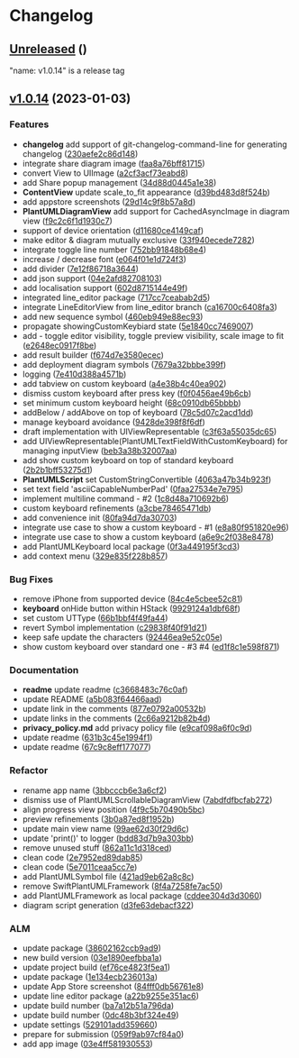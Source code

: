 # Changelog



## [Unreleased](https://gitlab.com/html-validate/html-validate/compare/Unreleased) ()







"name: v1.0.14" is a release tag

## [v1.0.14](https://gitlab.com/html-validate/html-validate/compare/v1.0.14) (2023-01-03)

### Features

 -  **changelog**  add support of git-changelog-command-line for generating changelog ([230aefe2c86d148](https://gitlab.com/html-validate/html-validate/commit/230aefe2c86d148cf7dfa2137f6cf89b1c11a567))
 -  integrate share diagram image ([faa8a76bff81715](https://gitlab.com/html-validate/html-validate/commit/faa8a76bff81715bb2f0a85ec8b8ce75652ea597))
 -  convert View to UIImage ([a2cf3acf73eabd8](https://gitlab.com/html-validate/html-validate/commit/a2cf3acf73eabd87315b7f7497293301a8ae1eb1))
 -  add Share popup management ([34d88d0445a1e38](https://gitlab.com/html-validate/html-validate/commit/34d88d0445a1e38372efc1dafdd9e74d73535c8b))
 -  **ContentView**  update scale_to_fit appearance ([d39bd483d8f524b](https://gitlab.com/html-validate/html-validate/commit/d39bd483d8f524b537fcb3379e31159175210b59))
 -  add appstore screenshots ([29d14c9f8b57a8d](https://gitlab.com/html-validate/html-validate/commit/29d14c9f8b57a8d22750e9b685a817c67490303f))
 -  **PlantUMLDiagramView**  add support for CachedAsyncImage in diagram view ([f9c2c6f1d1930c7](https://gitlab.com/html-validate/html-validate/commit/f9c2c6f1d1930c77c4220ae9ccf5d4dcff4604b0))
 -  support of device orientation ([d11680ce4149caf](https://gitlab.com/html-validate/html-validate/commit/d11680ce4149caf2442d017771477a80d2673815))
 -  make editor & diagram mutually exclusive ([33f940ecede7282](https://gitlab.com/html-validate/html-validate/commit/33f940ecede728294ff872568d6c09397c86431c))
 -  integrate toggle line number ([752bb91848b68e4](https://gitlab.com/html-validate/html-validate/commit/752bb91848b68e4420a9635673a8a1a56059671b))
 -  increase / decrease font ([e064f01e1d724f3](https://gitlab.com/html-validate/html-validate/commit/e064f01e1d724f39531865ff8432b34045ecc4fd))
 -  add divider ([7e12f86718a3644](https://gitlab.com/html-validate/html-validate/commit/7e12f86718a3644ca3b410dcfdefd09373e0cf2f))
 -  add json support ([04e2afd82708103](https://gitlab.com/html-validate/html-validate/commit/04e2afd82708103e5b2e960bdac91b244c16abc9))
 -  add localisation support ([602d8715144e49f](https://gitlab.com/html-validate/html-validate/commit/602d8715144e49fa0494c63fc946bed7612a0a83))
 -  integrated line_editor package ([717cc7ceabab2d5](https://gitlab.com/html-validate/html-validate/commit/717cc7ceabab2d588763827c70930e874f24c4ca))
 -  integrate LineEditorView from line_editor branch ([ca16700c6408fa3](https://gitlab.com/html-validate/html-validate/commit/ca16700c6408fa3d795fe4425b9d83f0fc006e5c))
 -  add new sequence symbol ([460eb949e88ec93](https://gitlab.com/html-validate/html-validate/commit/460eb949e88ec9360929c45272127d3723ea14df))
 -  propagate showingCustomKeybiard state ([5e1840cc7469007](https://gitlab.com/html-validate/html-validate/commit/5e1840cc746900767bd4482c0f69adf837f59f2f))
 -  add - toggle editor visibility, toggle preview visibility, scale image to fit ([e2648ec0917f8be](https://gitlab.com/html-validate/html-validate/commit/e2648ec0917f8bee9157e14d548f957eb50f95d6))
 -  add result builder ([f674d7e3580ecec](https://gitlab.com/html-validate/html-validate/commit/f674d7e3580ecec13173689161c8f99101c83a02))
 -  add deployment diagram symbols ([7679a32bbbe399f](https://gitlab.com/html-validate/html-validate/commit/7679a32bbbe399f6ee42a0a1de26b3711bc37d9f))
 -  logging ([7e410d388a4571b](https://gitlab.com/html-validate/html-validate/commit/7e410d388a4571bcc154df8591c922934b018bbe))
 -  add tabview on custom keyboard ([a4e38b4c40ea902](https://gitlab.com/html-validate/html-validate/commit/a4e38b4c40ea9022ebde62e821ac9f57514ae422))
 -  dismiss custom keyboard after press key ([f0f0456ae49b6cb](https://gitlab.com/html-validate/html-validate/commit/f0f0456ae49b6cbf8b89e97577defeb66fa9d73a))
 -  set minimum custom keyboard height ([68c0910db65bbbb](https://gitlab.com/html-validate/html-validate/commit/68c0910db65bbbb7fd59099e29ea6a5001fbc45b))
 -  addBelow / addAbove on top of keyboard ([78c5d07c2acd1dd](https://gitlab.com/html-validate/html-validate/commit/78c5d07c2acd1dddf11f435dfe56a1a5b376902d))
 -  manage keyboard avoidance ([9428de398f8f6df](https://gitlab.com/html-validate/html-validate/commit/9428de398f8f6dfe880e14113bbadb3782b902ac))
 -  draft implementation with UIViewRepresentable ([c3f63a55035dc65](https://gitlab.com/html-validate/html-validate/commit/c3f63a55035dc6565800214f11303d96b9c35c0a))
 -  add UIViewRepresentable(PlantUMLTextFieldWithCustomKeyboard) for managing inputView ([beb3a38b32007aa](https://gitlab.com/html-validate/html-validate/commit/beb3a38b32007aac3da1a6450988afecfb879afc))
 -  add show custom keyboard on top of standard keyboard ([2b2b1bff53275d1](https://gitlab.com/html-validate/html-validate/commit/2b2b1bff53275d109a65a8fb5faf26ea9963ad9d))
 -  **PlantUMLScript**  set CustomStringConvertible ([4063a47b34b923f](https://gitlab.com/html-validate/html-validate/commit/4063a47b34b923f6116cac4b9612bdd28fb78593))
 -  set text field 'asciiCapableNumberPad' ([0faa27534e7e795](https://gitlab.com/html-validate/html-validate/commit/0faa27534e7e795285848e7d58d1859649878de1))
 -  implement multiline command  - #2 ([1c8d48a710692b6](https://gitlab.com/html-validate/html-validate/commit/1c8d48a710692b6c24cd1a3e52bb5693ea630877))
 -  custom keyboard refinements ([a3cbe78465471db](https://gitlab.com/html-validate/html-validate/commit/a3cbe78465471db4319002dd7679c0b1818ae259))
 -  add convenience init ([80fa94d7da30703](https://gitlab.com/html-validate/html-validate/commit/80fa94d7da307038f22b4b707d9d300a12b6924d))
 -  integrate use case to show a custom keyboard  - #1 ([e8a80f951820e96](https://gitlab.com/html-validate/html-validate/commit/e8a80f951820e96388351dc9493ee75e8cb86e3c))
 -  integrate use case to show a custom keyboard ([a6e9c2f038e8478](https://gitlab.com/html-validate/html-validate/commit/a6e9c2f038e8478891fa4af9d2cbacbbcb3a5899))
 -  add PlantUMLKeyboard local package ([0f3a449195f3cd3](https://gitlab.com/html-validate/html-validate/commit/0f3a449195f3cd345ec8638f8e5ba23e81cc4082))
 -  add context menu ([329e835f228b857](https://gitlab.com/html-validate/html-validate/commit/329e835f228b857a3bdcf38b646e0dc9b08b55d8))

### Bug Fixes

 -  remove iPhone from supported device ([84c4e5cbee52c81](https://gitlab.com/html-validate/html-validate/commit/84c4e5cbee52c812560c62597f0209255838c74d))
 -  **keyboard**  onHide button within HStack ([9929124a1dbf68f](https://gitlab.com/html-validate/html-validate/commit/9929124a1dbf68f33a819f7b8139e822011b5e4e))
 -  set custom UTType ([66b1bbf4f49fa44](https://gitlab.com/html-validate/html-validate/commit/66b1bbf4f49fa445971c2f2592358c1d266db15b))
 -  revert Symbol implementation ([c29838f40f91d21](https://gitlab.com/html-validate/html-validate/commit/c29838f40f91d21aafe0881ed7d7072c25560a65))
 -  keep safe update the characters ([92446ea9e52c05e](https://gitlab.com/html-validate/html-validate/commit/92446ea9e52c05e7b44a8e7f15fe08936ab6187e))
 -  show custom keyboard over standard one - #3 #4 ([ed1f8c1e598f871](https://gitlab.com/html-validate/html-validate/commit/ed1f8c1e598f871ca089100cf94bd9011842d5ce))

### Documentation

 -  **readme**  update readme ([c3668483c76c0af](https://gitlab.com/html-validate/html-validate/commit/c3668483c76c0af7e7350e860f25d7370795552f))
 -  update README ([a5b083f64466aad](https://gitlab.com/html-validate/html-validate/commit/a5b083f64466aadb629cb32168d2e9a5683d268e))
 -  update link in the comments ([877e0792a00532b](https://gitlab.com/html-validate/html-validate/commit/877e0792a00532b4ff49a2e51bb817583f36d10b))
 -  update links in the comments ([2c66a9212b82b4d](https://gitlab.com/html-validate/html-validate/commit/2c66a9212b82b4d8789d98a3c3850cc7192f0fa5))
 -  **privacy_policy.md**  add privacy policy file ([e9caf098a6f0c9d](https://gitlab.com/html-validate/html-validate/commit/e9caf098a6f0c9d780361cd48ecdc5f03bc82cea))
 -  update readme ([631b3c45e1994f1](https://gitlab.com/html-validate/html-validate/commit/631b3c45e1994f19e7f1cfd02f204bfb33c64ed3))
 -  update readme ([67c9c8eff177077](https://gitlab.com/html-validate/html-validate/commit/67c9c8eff1770772b45c148daf6dfcfb7e2e30cd))

### Refactor

 -  rename app name ([3bbcccb6e3a6cf2](https://gitlab.com/html-validate/html-validate/commit/3bbcccb6e3a6cf2d5b469bcb0b221337eda47344))
 -  dismiss use of PlantUMLScrollableDiagramView ([7abdfdfbcfab272](https://gitlab.com/html-validate/html-validate/commit/7abdfdfbcfab272e3cd4c1270b5a7d391fb46616))
 -  align progress view position ([4f9c5b70490b5bc](https://gitlab.com/html-validate/html-validate/commit/4f9c5b70490b5bce618c3d99a407efb4234083c3))
 -  preview refinements ([3b0a87ed8f1952b](https://gitlab.com/html-validate/html-validate/commit/3b0a87ed8f1952b405cc8cbeead46d44b7acfb9e))
 -  update main view name ([99ae62d30f29d6c](https://gitlab.com/html-validate/html-validate/commit/99ae62d30f29d6c58aeded19c7430b9c030e628f))
 -  update 'print()' to logger ([bdd83d7b9a303bb](https://gitlab.com/html-validate/html-validate/commit/bdd83d7b9a303bb16abd4f83949c25259771a920))
 -  remove unused stuff ([862a11c1d318ced](https://gitlab.com/html-validate/html-validate/commit/862a11c1d318ced67051f36c6e7d41e9e8670ce6))
 -  clean code ([2e7952ed89dab85](https://gitlab.com/html-validate/html-validate/commit/2e7952ed89dab8572be47a3c0c0b04cdcf04ef3e))
 -  clean code ([5e7011ceaa5cc7e](https://gitlab.com/html-validate/html-validate/commit/5e7011ceaa5cc7e5fc9d403c490838efab244c43))
 -  add PlantUMLSymbol file ([421ad9eb62a8c8c](https://gitlab.com/html-validate/html-validate/commit/421ad9eb62a8c8c28f3fe980f7dd24acd7934dd5))
 -  remove SwiftPlantUMLFramework ([8f4a7258fe7ac50](https://gitlab.com/html-validate/html-validate/commit/8f4a7258fe7ac50d96d2a98dc600a8a198531fc7))
 -  add PlantUMLFramework as local package ([cddee304d3d3060](https://gitlab.com/html-validate/html-validate/commit/cddee304d3d3060bb864f153bcebf8ab7978a8ac))
 -  diagram script generation ([d3fe63debacf322](https://gitlab.com/html-validate/html-validate/commit/d3fe63debacf3228c072c5ea0be3c8dd2b09c26d))

### ALM 

 -  update package ([38602162ccb9ad9](https://gitlab.com/html-validate/html-validate/commit/38602162ccb9ad962ff1594fa43ad86c5b920619))
 -  new build version ([03e1890eefbba1a](https://gitlab.com/html-validate/html-validate/commit/03e1890eefbba1ae69416c08d61cc0483fd139fd))
 -  update project build ([ef76ce4823f5ea1](https://gitlab.com/html-validate/html-validate/commit/ef76ce4823f5ea1b518bfa6f79243018237d23a1))
 -  update package ([1e134ecb236013a](https://gitlab.com/html-validate/html-validate/commit/1e134ecb236013a1d423854c4e6a2cd5f472ea0e))
 -  update App Store screenshot ([84fff0db56761e8](https://gitlab.com/html-validate/html-validate/commit/84fff0db56761e83e3ce67a5bde321d54de3ca8f))
 -  update line editor package ([a22b9255e351ac6](https://gitlab.com/html-validate/html-validate/commit/a22b9255e351ac61d92b9b0ddfbf8dd719857d4c))
 -  update build number ([ba7a12b51a796da](https://gitlab.com/html-validate/html-validate/commit/ba7a12b51a796da16480e541de73808be3ff9118))
 -  update build number ([0dc48b3bf324e49](https://gitlab.com/html-validate/html-validate/commit/0dc48b3bf324e491729570aa3ba5362223fe4592))
 -  update settings ([529101add359660](https://gitlab.com/html-validate/html-validate/commit/529101add35966087c6a64ebba9d99f2500978ea))
 -  prepare for submission ([059f9ab97cf84a0](https://gitlab.com/html-validate/html-validate/commit/059f9ab97cf84a07e01f9414a7532d99bf6637eb))
 -  add app image ([03e4ff581930553](https://gitlab.com/html-validate/html-validate/commit/03e4ff581930553fcf8eea8144a748b8a21ee6e0))

